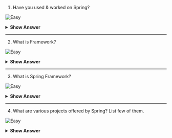 1. Have you used & worked on Spring?

![Easy](https://github.com/revaturelabs/interviewquestions/blob/dev/ComplexityTags/simple%20(2).svg)
<details>
    <summary><b> Show Answer </b></summary> 
<blockquote>
  
 Yes, we have learned various Spring modules like, Core Spring, Spring MVC, Spring Data JPA, Spring AOP, Spring Boot etc. We have implemented the RESTful microservices final capstone project as well using Spring boot.
  </blockqoute> 
</details>

---

2. What is Framework?

![Easy](https://github.com/revaturelabs/interviewquestions/blob/dev/ComplexityTags/simple%20(2).svg)
<details>
    <summary><b> Show Answer </b></summary> 
<blockquote>
  
A framework generally provides some base functionality which can be used and extend to make complex applications easily. E.g., Spring MVC It provides everything you need to get off the ground building website using the MVC pattern, it handles web requests, view, routes etc.<br>
**Explanation** <br>
A software framework, in computer programming, is an abstraction in which common code providing generic functionality can be selectively overridden or specialized by user code providing specific functionality. Frameworks are a special case of software libraries in that they are reusable abstractions of code wrapped in a well-defined Application programming interface (API), yet they contain some key distinguishing features that separate them from normal libraries.
  </blockqoute> 
</details>
    
---
  
3. What is Spring Framework?

![Easy](https://github.com/revaturelabs/interviewquestions/blob/dev/ComplexityTags/simple%20(2).svg)
<details>
    <summary><b> Show Answer </b></summary> 
<blockquote>
    
Spring is award winning dependency injection framework used to build simple, web & complex enterprise applications more easily with the set of predefined modules.
Explanation:  The Spring framework is one of the most popular application development frameworks of Java. The important feature of the spring framework is dependency injection or the Inversion of Control. With the help of Spring Framework, we are able to develop a loosely coupled application. It's packed with some nice out of the box modules like:
 1.	Spring JDBC
 2.	Spring MVC
 3.	Spring Security
 4.	Spring AOP
 5.	Spring ORM
 6.	Spring Test
    
These modules can drastically reduce the development time of an application. For example, in the early days of Java web development, we needed to write a lot of boilerplate code to insert a record into a data source. By using the **JdbcTemplate** of the Spring JDBC module, we can reduce it to a few lines of code with only a few configurations.
  </blockqoute> 
</details>

---

4. What are various projects offered by Spring? List few of them.

![Easy](https://github.com/revaturelabs/interviewquestions/blob/dev/ComplexityTags/simple%20(2).svg)
<details>
    <summary><b> Show Answer </b></summary> 
<blockquote>

Spring is modular by design. From configuration to security, web apps to big data—whatever the infrastructure needs of your application may be, there is a Spring Project to help you build it. Few commonly used projects listed below-
1.	**Spring Framework** - Provides core support for dependency injection, transaction management, web apps, data access, messaging, and more.
2.	**Spring Boot** - Takes an opinionated view of building Spring applications and gets you up and running as quickly as possible.
3.	**Spring Data** - Provides a consistent approach to data access – relational, non-relational, map-reduce, and beyond.
4.	**Spring Cloud** - Provides a set of tools for common patterns in distributed systems. Useful for building and deploying microservices.
5.	**Spring Security** - Protects your application with comprehensive and extensible authentication and authorization support.
6.	**Spring Batch** - Simplifies and optimizes the work of processing high-volume batch operations.
7.	**Spring HATEOAS** - Simplifies creating REST representations that follow the HATEOAS principle.
8.	**Spring REST Docs** - Lets you document RESTful services by combining hand-written documentation with auto-generated snippets produced with Spring MVC Test or REST Assured.
9.	**Spring For Apache Kafka** - Provides Familiar Spring Abstractions for Apache Kafka.
10.	**Spring Vault** - Provides familiar Spring abstractions for HashiCorp Vault

**Note**: We use first four project as part of our Spring and Microservices curriculum.
    
---
    
